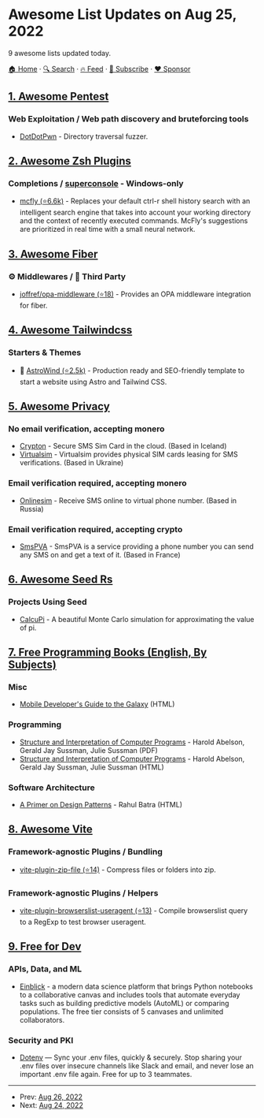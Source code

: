 # Awesome List Updates on Aug 25, 2022

9 awesome lists updated today.

[🏠 Home](/README.md) · [🔍 Search](https://www.trackawesomelist.com/search/) · [🔥 Feed](https://www.trackawesomelist.com/rss.xml) · [📮 Subscribe](https://trackawesomelist.us17.list-manage.com/subscribe?u=d2f0117aa829c83a63ec63c2f&id=36a103854c) · [❤️  Sponsor](https://github.com/sponsors/theowenyoung)



## [1. Awesome Pentest](/content/enaqx/awesome-pentest/README.md)

### Web Exploitation / Web path discovery and bruteforcing tools

*   [DotDotPwn](https://dotdotpwn.blogspot.com/) - Directory traversal fuzzer.

## [2. Awesome Zsh Plugins](/content/unixorn/awesome-zsh-plugins/README.md)

### Completions / [superconsole](https://github.com/alexchmykhalo/superconsole) - Windows-only

*   [mcfly (⭐6.6k)](https://github.com/cantino/mcfly) - Replaces your default ctrl-r shell history search with an intelligent search engine that takes into account your working directory and the context of recently executed commands. McFly's suggestions are prioritized in real time with a small neural network.

## [3. Awesome Fiber](/content/gofiber/awesome-fiber/README.md)

### ⚙️ Middlewares / 🌱 Third Party

*   [joffref/opa-middleware (⭐18)](https://github.com/Joffref/opa-middleware) - Provides an OPA middleware integration for fiber.

## [4. Awesome Tailwindcss](/content/aniftyco/awesome-tailwindcss/README.md)

### Starters & Themes

*   🚀 [AstroWind (⭐2.5k)](https://github.com/onwidget/astrowind) - Production ready and SEO-friendly template to start a website using Astro and Tailwind CSS.

## [5. Awesome Privacy](/content/pluja/awesome-privacy/README.md)

### No email verification, accepting monero

*   [Crypton](https://crypton.sh/) - Secure SMS Sim Card in the cloud. (Based in Iceland)
*   [Virtualsim](https://virtualsim.net/) - Virtualsim provides physical SIM cards leasing for SMS verifications. (Based in Ukraine)

### Email verification required, accepting monero

*   [Onlinesim](https://onlinesim.ru/) - Receive SMS online to virtual phone number. (Based in Russia)

### Email verification required, accepting crypto

*   [SmsPVA](https://smspva.com/) - SmsPVA is a service providing a phone number you can send any SMS on and get a text of it. (Based in France)

## [6. Awesome Seed Rs](/content/seed-rs/awesome-seed-rs/README.md)

### Projects Using Seed

*   [CalcuPi](https://dvjn.github.io/CalcuPi) - A beautiful Monte Carlo simulation for approximating the value of pi.

## [7. Free Programming Books (English, By Subjects)](/content/EbookFoundation/free-programming-books/books/free-programming-books-subjects/README.md)

### Misc

*   [Mobile Developer's Guide to the Galaxy](https://leanpub.com/mobiledevelopersguide/read) (HTML)

### Programming

*   [Structure and Interpretation of Computer Programs](https://web.mit.edu/6.001/6.037/sicp.pdf) - Harold Abelson, Gerald Jay Sussman, Julie Sussman (PDF)
*   [Structure and Interpretation of Computer Programs](https://sarabander.github.io/sicp/html/index.xhtml) - Harold Abelson, Gerald Jay Sussman, Julie Sussman (HTML)

### Software Architecture

*   [A Primer on Design Patterns](https://leanpub.com/aprimerondesignpatterns/read) - Rahul Batra (HTML)

## [8. Awesome Vite](/content/vitejs/awesome-vite/README.md)

### Framework-agnostic Plugins / Bundling

*   [vite-plugin-zip-file (⭐14)](https://github.com/Ssis53/vite-plugin-zip) - Compress files or folders into zip.

### Framework-agnostic Plugins / Helpers

*   [vite-plugin-browserslist-useragent (⭐13)](https://github.com/kingyue737/vite-plugin-browserslist-useragent) - Compile browserslist query to a RegExp to test browser useragent.

## [9. Free for Dev](/content/ripienaar/free-for-dev/README.md)

### APIs, Data, and ML

*   [Einblick](https://www.einblick.ai/) - a modern data science platform that brings Python notebooks to a collaborative canvas and includes tools that automate everyday tasks such as building predictive models (AutoML) or comparing populations. The free tier consists of 5 canvases and unlimited collaborators.

### Security and PKI

*   [Dotenv](https://dotenv.org/) — Sync your .env files, quickly & securely. Stop sharing your .env files over insecure channels like Slack and email, and never lose an important .env file again. Free for up to 3 teammates.

---

- Prev: [Aug 26, 2022](/content/2022/08/26/README.md)
- Next: [Aug 24, 2022](/content/2022/08/24/README.md)